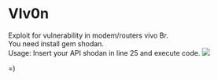 # VIv0n
Exploit for vulnerability in modem/routers vivo Br.<br>
You need install gem shodan. <br>
Usage: Insert your API shodan in line 25 and execute code. 
<img src="http://i.imgur.com/8FPFDTH.png">


=)
